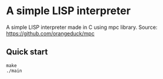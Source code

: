 # A simple LISP interpreter
A simple LISP interpreter made in C using mpc library.
Source: https://github.com/orangeduck/mpc
## Quick start
`` make `` \
`` ./main ``
